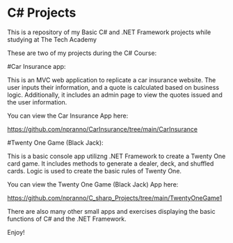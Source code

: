 # C# Projects
This is a repository of my Basic C# and .NET Framework projects while studying at The Tech Academy

These are two of my projects during the C# Course:

#Car Insurance app:

This is an MVC web application to replicate a car insurance website. The user inputs their information, and a quote is calculated based on business logic. Additionally, it includes an admin page to view the quotes issued and the user information.

You can view the Car Insurance App here:

https://github.com/npranno/CarInsurance/tree/main/CarInsurance


#Twenty One Game (Black Jack):

This is a basic console app utilizng .NET Framework to create a Twenty One card game. It includes methods to generate a dealer, deck, and shuffled cards. Logic is used to create the basic rules of Twenty One.

You can view the Twenty One Game (Black Jack) App here:

https://github.com/npranno/C_sharp_Projects/tree/main/TwentyOneGame1

There are also many other small apps and exercises displaying the basic functions of C# and the .NET Framework.

Enjoy!
